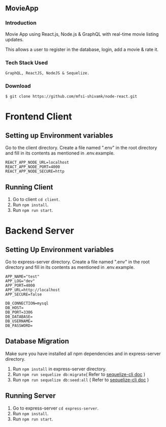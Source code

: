 ## MovieApp 

### Introduction

Movie App using React.js, Node.js & GraphQL with real-time movie listing updates.

This allows a user to register in the database, login, add a movie & rate it.

### Tech Stack Used
``
GraphQL, ReactJS, NodeJS & Sequelize.
``
### Download

```
$ git clone https://github.com/mfsi-shivamk/node-react.git
```

# Frontend Client
## Setting up Environment variables 
Go to the client directory. 
Create a file named ".env" in the root directory and fill in its contents as mentioned in .env.example.

```
REACT_APP_NODE_URL=localhost
REACT_APP_NODE_PORT=4000
REACT_APP_NODE_SECURE=http
```
## Running Client

1. Go to client `cd client`.
2. Run `npm install`.
3. Run `npm run start`.

# Backend Server

## Setting Up Environment variables
Go to express-server directory. 
Create a file named ".env" in the root directory and fill in its contents as mentioned in .env.example.

```
APP_NAME="test"
APP_LOG="dev"
APP_PORT=4000
APP_URL=http://localhost
APP_SECURE=false

DB_CONNECTION=mysql
DB_HOST=
DB_PORT=3306
DB_DATABASE=
DB_USERNAME=
DB_PASSWORD=

```

## Database Migration
Make sure you have installed all npm dependencies and in express-server directory.
1. Run `npm install` in express-server directory.
2. Run `npm run sequelize db:migrate`( Refer to [sequelize-cli doc](https://github.com/sequelize/cli#usage) )
3. Run `npm run sequelize db:seed:all` ( Refer to [sequelize-cli doc](https://github.com/sequelize/cli#usage) )

## Running Server

1. Go to express-server `cd express-server`.
2. Run `npm install`.
3. Run `npm run start`.

